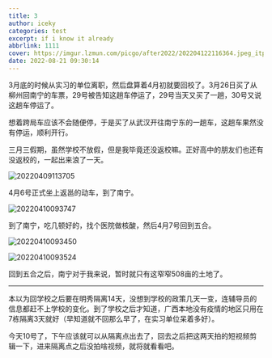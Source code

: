 ```yaml
---
title: 3
author: iceky
categories: test
excerpt: if i know it already
abbrlink: 1111
cover: https://imgur.lzmun.com/picgo/after2022/202204122116364.jpeg_itp
date: 2022-08-21 09:30:14
---
```

3月底的时候从实习的单位离职，然后盘算着4月初就要回校了。3月26日买了从柳州回南宁的车票，29号被告知这趟车停运了，29号当天又买了一趟，30号又说这趟车停运了。

想着跨局车应该不会随便停，于是买了从武汉开往南宁东的一趟车，这趟车果然没有停运，顺利开行。

三月三假期，虽然学校不放假，但是我毕竟还没返校嘛。正好高中的朋友们也还有没返校的，一起出来浪了一天。

![20220409113705](https://imgur.lzmun.com/picgo/after2022/20220409113705.png_itp)

4月6号正式坐上返邕的动车，到了南宁。

![20220410093747](https://imgur.lzmun.com/picgo/after2022/20220410093747.png_itp)

到了南宁，吃几顿好的，找个医院做核酸，然后4月7号回到五合。

![20220410093450](https://imgur.lzmun.com/picgo/after2022/20220410093450.png_itp)

![20220410093524](https://imgur.lzmun.com/picgo/after2022/20220410093524.png_itp)

回到五合之后，南宁对于我来说，暂时就只有这窄窄508亩的土地了。

----

本以为回学校之后要在明秀隔离14天，没想到学校的政策几天一变，连辅导员的信息都赶不上学校的变化。到了学校之后才知道，广西本地没有疫情的地区只用在7栋隔离3天就好（早知道就不回那么早了，在实习单位呆着多好）。

今天10号了，下午应该就可以从隔离点出去了，回去之后把这两天拍的短视频剪辑一下，进来隔离点之后没拍啥视频，就将就看看吧。
